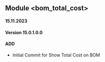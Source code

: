 ## Module <bom_total_cost>

#### 15.11.2023
#### Version 15.0.1.0.0
#### ADD
- Initial Commit for Show Total Cost on BOM
